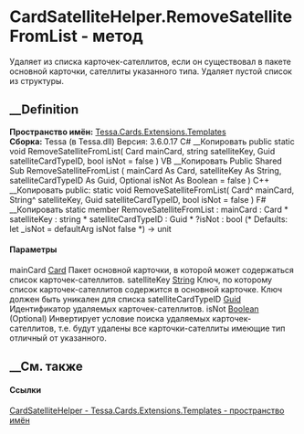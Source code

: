# CardSatelliteHelper.RemoveSatelliteFromList - метод
Удаляет из списка карточек-сателлитов, если он существовал в пакете основной
карточки, сателлиты указанного типа. Удаляет пустой список из структуры.
## __Definition
 **Пространство имён:**
[Tessa.Cards.Extensions.Templates](N_Tessa_Cards_Extensions_Templates.htm)  
 **Сборка:** Tessa (в Tessa.dll) Версия: 3.6.0.17
C# __Копировать
     public static void RemoveSatelliteFromList(
    	Card mainCard,
    	string satelliteKey,
    	Guid satelliteCardTypeID,
    	bool isNot = false
    )
VB __Копировать
     Public Shared Sub RemoveSatelliteFromList ( 
    	mainCard As Card,
    	satelliteKey As String,
    	satelliteCardTypeID As Guid,
    	Optional isNot As Boolean = false
    )
C++ __Копировать
     public:
    static void RemoveSatelliteFromList(
    	Card^ mainCard, 
    	String^ satelliteKey, 
    	Guid satelliteCardTypeID, 
    	bool isNot = false
    )
F# __Копировать
     static member RemoveSatelliteFromList : 
            mainCard : Card * 
            satelliteKey : string * 
            satelliteCardTypeID : Guid * 
            ?isNot : bool 
    (* Defaults:
            let _isNot = defaultArg isNot false
    *)
    -> unit 
#### Параметры
mainCard [Card](T_Tessa_Cards_Card.htm)
    Пакет основной карточки, в которой может содержаться список карточек-сателлитов.
satelliteKey [String](https://learn.microsoft.com/dotnet/api/system.string)
     Ключ, по которому список карточек-сателлитов содержится в основной карточке. Ключ должен быть уникален для списка 
satelliteCardTypeID [Guid](https://learn.microsoft.com/dotnet/api/system.guid)
    Идентификатор удаляемых карточек-сателлитов.
isNot [Boolean](https://learn.microsoft.com/dotnet/api/system.boolean)
(Optional)
    Инвертирует условие поиска удаляемых карточек-сателлитов, т.е. будут удалены все карточки-сателлиты имеющие тип отличный от указанного.
##  __См. также
#### Ссылки
[CardSatelliteHelper -
](T_Tessa_Cards_Extensions_Templates_CardSatelliteHelper.htm)
[Tessa.Cards.Extensions.Templates - пространство
имён](N_Tessa_Cards_Extensions_Templates.htm)
